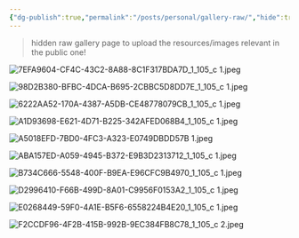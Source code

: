 ```yaml
---
{"dg-publish":true,"permalink":"/posts/personal/gallery-raw/","hide":true,"created":"2025-02-22T15:24:54.600+00:00","updated":"2025-02-22T15:35:06.102+00:00"}
---
```


> hidden raw gallery page to upload the resources/images relevant in the public one!
> 
![7EFA9604-CF4C-43C2-8A88-8C1F317BDA7D_1_105_c 1.jpeg](/img/user/resources/7EFA9604-CF4C-43C2-8A88-8C1F317BDA7D_1_105_c%201.jpeg)

![98D2B380-BFBC-4DCA-B695-2CBBC5D8DD7E_1_105_c 1.jpeg](/img/user/resources/98D2B380-BFBC-4DCA-B695-2CBBC5D8DD7E_1_105_c%201.jpeg)

![6222AA52-170A-4387-A5DB-CE48778079CB_1_105_c 1.jpeg](/img/user/resources/6222AA52-170A-4387-A5DB-CE48778079CB_1_105_c%201.jpeg)

![A1D93698-E621-4D71-B225-342AFED068B4_1_105_c 1.jpeg](/img/user/resources/A1D93698-E621-4D71-B225-342AFED068B4_1_105_c%201.jpeg)

![A5018EFD-7BD0-4FC3-A323-E0749DBDD57B 1.jpeg](/img/user/resources/A5018EFD-7BD0-4FC3-A323-E0749DBDD57B%201.jpeg)

![ABA157ED-A059-4945-B372-E9B3D2313712_1_105_c 1.jpeg](/img/user/resources/ABA157ED-A059-4945-B372-E9B3D2313712_1_105_c%201.jpeg)

![B734C666-5548-400F-B9EA-E96CFC9B4970_1_105_c 1.jpeg](/img/user/resources/B734C666-5548-400F-B9EA-E96CFC9B4970_1_105_c%201.jpeg)

![D2996410-F66B-499D-8A01-C9956F0153A2_1_105_c 1.jpeg](/img/user/resources/D2996410-F66B-499D-8A01-C9956F0153A2_1_105_c%201.jpeg)

![E0268449-59F0-4A1E-B5F6-6558224B4E20_1_105_c 1.jpeg](/img/user/resources/E0268449-59F0-4A1E-B5F6-6558224B4E20_1_105_c%201.jpeg)


![F2CCDF96-4F2B-415B-992B-9EC384FB8C78_1_105_c 2.jpeg](/img/user/resources/F2CCDF96-4F2B-415B-992B-9EC384FB8C78_1_105_c%202.jpeg)
